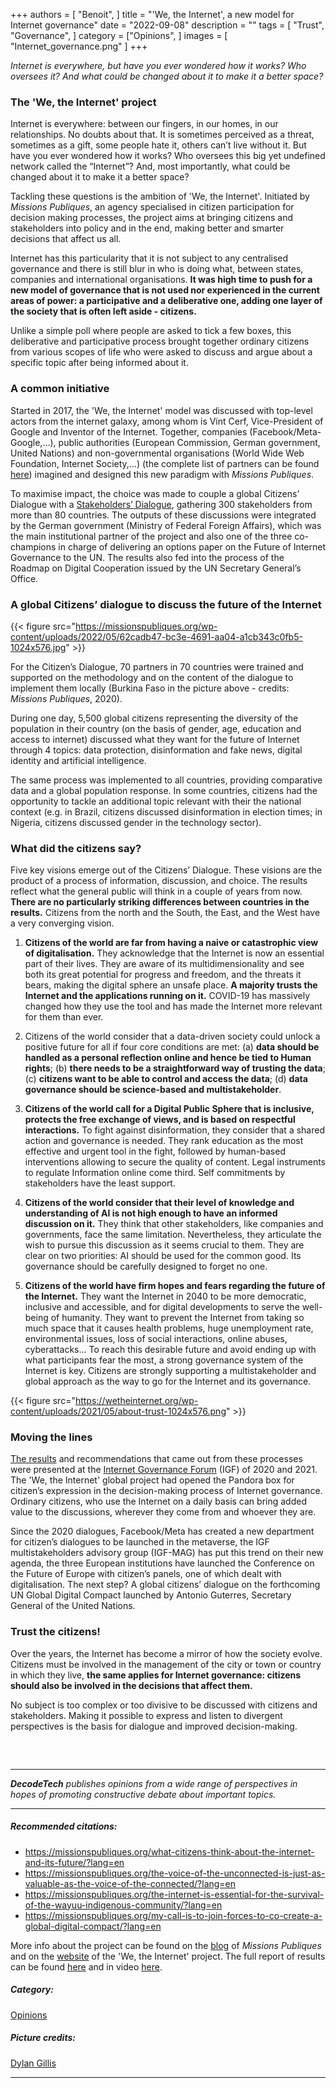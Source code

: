 +++
authors = [
    "Benoit", 
]
title = "'We, the Internet', a new model for Internet governance"
date = "2022-09-08"
description = ""
tags = [ "Trust", "Governance",
]
category = ["Opinions", ]
images = [
    "Internet_governance.png"
]
+++

*Internet is everywhere, but have you ever wondered how it works? Who oversees it? And what could be changed about it to make it a better space?*

### The 'We, the Internet' project
Internet is everywhere: between our fingers, in our homes, in our relationships. No doubts about that. It is sometimes perceived as a threat, sometimes as a gift, some people hate it, others can’t live without it. But have you ever wondered how it works? Who oversees this big yet undefined network called the “Internet”? And, most importantly, what could be changed about it to make it a better space?

Tackling these questions is the ambition of 'We, the Internet'. Initiated by *Missions Publiques*, an agency specialised in citizen participation for decision making processes, the project aims at bringing citizens and stakeholders into policy and in the end, making better and smarter decisions that affect us all.

Internet has this particularity that it is not subject to any centralised governance and there is still blur in who is doing what, between states, companies and international organisations. **It was high time to push for a new model of governance that is not used nor experienced in the current areas of power: a participative and a deliberative one, adding one layer of the society that is often left aside - citizens.** 

Unlike a simple poll where people are asked to tick a few boxes, this deliberative and participative process brought together ordinary citizens from various scopes of life who were asked to discuss and argue about a specific topic after being informed about it.

### A common initiative
Started in 2017, the 'We, the Internet' model was discussed with top-level actors from the internet galaxy, among whom is Vint Cerf, Vice-President of Google and Inventor of the Internet. Together, companies (Facebook/Meta-Google,…), public authorities (European Commission, German government, United Nations) and non-governmental organisations (World Wide Web Foundation, Internet Society,…) (the complete list of partners can be found [here](https://wetheinternet.org/who-are-we/)) imagined and designed this new paradigm with *Missions Publiques*. 

To maximise impact, the choice was made to couple a global Citizens’ Dialogue with a [Stakeholders’ Dialogue](https://wetheinternet.org/2020-stakeholders-dialogue-results/), gathering 300 stakeholders from more than 80 countries. The outputs of these discussions were integrated by the German government (Ministry of Federal Foreign Affairs), which was the main institutional partner of the project and also one of the three co-champions in charge of delivering an options paper on the Future of Internet Governance to the UN. The results also fed into the process of the Roadmap on Digital Cooperation issued by the UN Secretary General’s Office.

### A global Citizens’ dialogue to discuss the future of the Internet
{{< figure src="https://missionspubliques.org/wp-content/uploads/2022/05/62cadb47-bc3e-4691-aa04-a1cb343c0fb5-1024x576.jpg" >}}


For the Citizen’s Dialogue, 70 partners in 70 countries were trained and supported on the methodology and on the content of the dialogue to implement them locally (Burkina Faso in the picture above - credits: *Missions Publiques*, 2020). 

During one day, 5,500 global citizens representing the diversity of the population in their country (on the basis of gender, age, education and access to internet) discussed what they want for the future of Internet through 4 topics: data protection, disinformation and fake news, digital identity and artificial intelligence.

The same process was implemented to all countries, providing comparative data and a global population response. In some countries, citizens had the opportunity to tackle an additional topic relevant with their the national context (e.g. in Brazil, citizens discussed disinformation in election times; in Nigeria, citizens discussed gender in the technology sector).

### What did the citizens say?
Five key visions emerge out of the Citizens’ Dialogue. These visions are the product of a process of information, discussion, and choice. The results reflect what the general public will think in a couple of years from now. **There are no particularly striking differences between countries in the results.** Citizens from the north and the South, the East, and the West have a very converging vision. 

1. **Citizens of the world are far from having a naive or catastrophic view of digitalisation.** They acknowledge that the Internet is now an essential part of their lives. They are aware of its multidimensionality and see both its great potential for progress and freedom, and the threats it bears, making the digital sphere an unsafe place. **A majority trusts the Internet and the applications running on it.** COVID-19 has massively changed how they use the tool and has made the Internet more relevant for them than ever.

2. Citizens of the world consider that a data-driven society could unlock a positive future for all if four core conditions are met:
(a) **data should be handled as a personal reflection online and hence be tied to Human rights**;
(b) **there needs to be a straightforward way of trusting the data**;
(c) **citizens want to be able to control and access the data**;
(d) **data governance should be science-based and multistakeholder**.

3. **Citizens of the world call for a Digital Public Sphere that is inclusive, protects the free exchange of views, and is based on respectful interactions.** To fight against disinformation, they consider that a shared action and governance is needed. They rank education as the most effective and urgent tool in the fight, followed by human-based interventions allowing to secure the quality of content. Legal instruments to regulate Information online come third. Self commitments by stakeholders have the least support.

4. **Citizens of the world consider that their level of knowledge and understanding of AI is not high enough to have an informed discussion on it.** They think that other stakeholders, like companies and governments, face the same limitation. Nevertheless, they articulate the wish to pursue this discussion as it seems crucial to them. They are clear on two priorities: AI should be used for the common good. Its governance should be carefully designed to forget no one.

5. **Citizens of the world have firm hopes and fears regarding the future of the Internet.** They want the Internet in 2040 to be more democratic, inclusive and accessible, and for digital developments to serve the well-being of humanity. They want to prevent the Internet from taking so much space that it causes health problems, huge unemployment rate, environmental issues, loss of social interactions, online abuses, cyberattacks… To reach this desirable future and avoid ending up with what participants fear the most, a strong governance system of the Internet is key. Citizens are strongly supporting a multistakeholder and global approach as the way to go for the Internet and its governance.

{{< figure src="https://wetheinternet.org/wp-content/uploads/2021/05/about-trust-1024x576.png" >}}

### Moving the lines

[The results](https://wetheinternet.org/2020-global-citizens-dialogue-results/) and recommendations that came out from these processes were presented at the [Internet Governance Forum](https://www.intgovforum.org/multilingual/) (IGF) of 2020 and 2021. The 'We, the Internet' global project had opened the Pandora box for citizen’s expression in the decision-making process of Internet governance. Ordinary citizens, who use the Internet on a daily basis can bring added value to the discussions, wherever they come from and whoever they are.

Since the 2020 dialogues, Facebook/Meta has created a new department for citizen’s dialogues to be launched in the metaverse, the IGF multistakeholders advisory group (IGF-MAG) has put this trend on their new agenda, the three European institutions have launched the Conference on the Future of Europe with citizen’s panels, one of which dealt with digitalisation. The next step? A global citizens’ dialogue on the forthcoming UN Global Digital Compact launched by Antonio Guterres, Secretary General of the United Nations.

### Trust the citizens!
Over the years, the Internet has become a mirror of how the society evolve. Citizens must be involved in the management of the city or town or country in which they live, **the same applies for Internet governance: citizens should also be involved in the decisions that affect them.**

No subject is too complex or too divisive to be discussed with citizens and stakeholders. Making it possible to express and listen to divergent perspectives is the basis for dialogue and improved decision-making.


##### &nbsp; 
***
***DecodeTech** publishes opinions from a wide range of perspectives in hopes of promoting constructive debate about important topics.*
***
##### Recommended citations:
- https://missionspubliques.org/what-citizens-think-about-the-internet-and-its-future/?lang=en
- https://missionspubliques.org/the-voice-of-the-unconnected-is-just-as-valuable-as-the-voice-of-the-connected/?lang=en
- https://missionspubliques.org/the-internet-is-essential-for-the-survival-of-the-wayuu-indigenous-community/?lang=en 
- https://missionspubliques.org/my-call-is-to-join-forces-to-co-create-a-global-digital-compact/?lang=en 

More info about the project can be found on the [blog](https://missionspubliques.org/le-blog/?lang=en) of *Missions Publiques* and on the [website](https://wetheinternet.org/) of the 'We, the Internet' project. The full report of results can be found [here](https://wetheinternet.org/wp-content/uploads/2020/12/WTI-final-results-report-v1h.pdf) and in video [here](https://www.youtube.com/watch?time_continue=89&v=uP3a6oMX_V4&feature=emb_logo).

##### Category:
[Opinions](https://decodetech.eu/category/opinions/)

##### Picture credits: 
[Dylan Gillis](https://unsplash.com/photos/KdeqA3aTnBY)
***